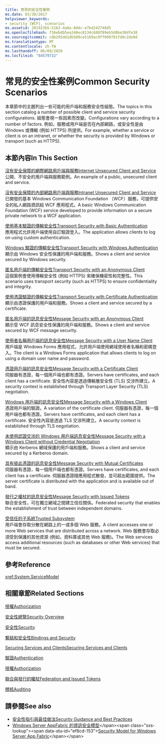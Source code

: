 ```yaml
---
title: 常見的安全性案例
ms.date: 03/30/2017
helpviewer_keywords:
- security [WCF], scenarios
ms.assetid: 201923b5-5162-4a8a-8d4c-e7bd242748d5
ms.openlocfilehash: f36ebdb5ea248ec8134c688f89eb5d0be38dfe38
ms.sourcegitcommit: cdb295dd1db589ce5169ac9ff096f01fd0c2da9d
ms.translationtype: MT
ms.contentlocale: zh-TW
ms.lasthandoff: 06/09/2020
ms.locfileid: "84579732"
---
```

# <a name="common-security-scenarios"></a><span data-ttu-id="ef6cd-102">常見的安全性案例</span><span class="sxs-lookup"><span data-stu-id="ef6cd-102">Common Security Scenarios</span></span>
<span data-ttu-id="ef6cd-103">本章節中的主題列出一些可能的用戶端和服務安全性組態。</span><span class="sxs-lookup"><span data-stu-id="ef6cd-103">The topics in this section catalog a number of possible client and service security configurations.</span></span> <span data-ttu-id="ef6cd-104">組態會視一些因素而改變。</span><span class="sxs-lookup"><span data-stu-id="ef6cd-104">Configurations vary according to a number of factors.</span></span> <span data-ttu-id="ef6cd-105">例如，服務或用戶端是否在內部網路，或安全性是由 Windows 或傳輸 (例如 HTTPS) 所提供。</span><span class="sxs-lookup"><span data-stu-id="ef6cd-105">For example, whether a service or client is on an intranet, or whether the security is provided by Windows or transport (such as HTTPS).</span></span>  
  
## <a name="in-this-section"></a><span data-ttu-id="ef6cd-106">本節內容</span><span class="sxs-lookup"><span data-stu-id="ef6cd-106">In This Section</span></span>  
 [<span data-ttu-id="ef6cd-107">沒有安全保障的網際網路用戶端與服務</span><span class="sxs-lookup"><span data-stu-id="ef6cd-107">Internet Unsecured Client and Service</span></span>](internet-unsecured-client-and-service.md)  
 <span data-ttu-id="ef6cd-108">公開、不安全的用戶端與服務範例。</span><span class="sxs-lookup"><span data-stu-id="ef6cd-108">An example of a public, unsecured client and service.</span></span>  
  
 [<span data-ttu-id="ef6cd-109">沒有安全保障的內部網路用戶端與服務</span><span class="sxs-lookup"><span data-stu-id="ef6cd-109">Intranet Unsecured Client and Service</span></span>](intranet-unsecured-client-and-service.md)  
 <span data-ttu-id="ef6cd-110">已開發的基本 Windows Communication Foundation （WCF）服務，可提供安全的私人網路資訊給 WCF 應用程式。</span><span class="sxs-lookup"><span data-stu-id="ef6cd-110">A basic Windows Communication Foundation (WCF) service developed to provide information on a secure private network to a WCF application.</span></span>  
  
 [<span data-ttu-id="ef6cd-111">使用基本驗證的傳輸安全性</span><span class="sxs-lookup"><span data-stu-id="ef6cd-111">Transport Security with Basic Authentication</span></span>](transport-security-with-basic-authentication.md)  
 <span data-ttu-id="ef6cd-112">應用程式允許用戶端使用自訂驗證登入。</span><span class="sxs-lookup"><span data-stu-id="ef6cd-112">The application allows clients to log on using custom authentication.</span></span>  
  
 [<span data-ttu-id="ef6cd-113">Windows 驗證的傳輸安全性</span><span class="sxs-lookup"><span data-stu-id="ef6cd-113">Transport Security with Windows Authentication</span></span>](transport-security-with-windows-authentication.md)  
 <span data-ttu-id="ef6cd-114">顯示由 Windows 安全性保護的用戶端和服務。</span><span class="sxs-lookup"><span data-stu-id="ef6cd-114">Shows a client and service secured by Windows security.</span></span>  
  
 [<span data-ttu-id="ef6cd-115">匿名用戶端的傳輸安全性</span><span class="sxs-lookup"><span data-stu-id="ef6cd-115">Transport Security with an Anonymous Client</span></span>](transport-security-with-an-anonymous-client.md)  
 <span data-ttu-id="ef6cd-116">這個案例會使用傳輸安全性 (例如 HTTPS) 來確保機密性和完整性。</span><span class="sxs-lookup"><span data-stu-id="ef6cd-116">This scenario uses transport security (such as HTTPS) to ensure confidentiality and integrity.</span></span>  
  
 [<span data-ttu-id="ef6cd-117">使用憑證驗證的傳輸安全性</span><span class="sxs-lookup"><span data-stu-id="ef6cd-117">Transport Security with Certificate Authentication</span></span>](transport-security-with-certificate-authentication.md)  
 <span data-ttu-id="ef6cd-118">顯示由憑證保護的用戶端和服務。</span><span class="sxs-lookup"><span data-stu-id="ef6cd-118">Shows a client and service secured by a certificate.</span></span>  
  
 [<span data-ttu-id="ef6cd-119">匿名用戶端的訊息安全性</span><span class="sxs-lookup"><span data-stu-id="ef6cd-119">Message Security with an Anonymous Client</span></span>](message-security-with-an-anonymous-client.md)  
 <span data-ttu-id="ef6cd-120">顯示受 WCF 訊息安全性保護的用戶端和服務。</span><span class="sxs-lookup"><span data-stu-id="ef6cd-120">Shows a client and service secured by WCF message security.</span></span>  
  
 [<span data-ttu-id="ef6cd-121">使用者名稱用戶端的訊息安全性</span><span class="sxs-lookup"><span data-stu-id="ef6cd-121">Message Security with a User Name Client</span></span>](message-security-with-a-user-name-client.md)  
 <span data-ttu-id="ef6cd-122">用戶端是 Windows Forms 應用程式，允許用戶端使用網域使用者名稱和密碼登入。</span><span class="sxs-lookup"><span data-stu-id="ef6cd-122">The client is a Windows Forms application that allows clients to log on using a domain user name and password.</span></span>  
  
 [<span data-ttu-id="ef6cd-123">憑證用戶端的訊息安全性</span><span class="sxs-lookup"><span data-stu-id="ef6cd-123">Message Security with a Certificate Client</span></span>](message-security-with-a-certificate-client.md)  
 <span data-ttu-id="ef6cd-124">伺服器有憑證，每一個用戶端也都有憑證。</span><span class="sxs-lookup"><span data-stu-id="ef6cd-124">Servers have certificates, and each client has a certificate.</span></span> <span data-ttu-id="ef6cd-125">安全性內容是透過傳輸層安全性 (TLS) 交涉所建立。</span><span class="sxs-lookup"><span data-stu-id="ef6cd-125">A security context is established through Transport Layer Security (TLS) negotiation.</span></span>  
  
 [<span data-ttu-id="ef6cd-126">Windows 用戶端的訊息安全性</span><span class="sxs-lookup"><span data-stu-id="ef6cd-126">Message Security with a Windows Client</span></span>](message-security-with-a-windows-client.md)  
 <span data-ttu-id="ef6cd-127">憑證用戶端的驗證。</span><span class="sxs-lookup"><span data-stu-id="ef6cd-127">A variation of the certificate client.</span></span> <span data-ttu-id="ef6cd-128">伺服器有憑證，每一個用戶端也都有憑證。</span><span class="sxs-lookup"><span data-stu-id="ef6cd-128">Servers have certificates, and each client has a certificate.</span></span> <span data-ttu-id="ef6cd-129">安全性內容是透過 TLS 交涉所建立。</span><span class="sxs-lookup"><span data-stu-id="ef6cd-129">A security context is established through TLS negotiation.</span></span>  
  
 [<span data-ttu-id="ef6cd-130">未使用認證交涉的 Windows 用戶端訊息安全性</span><span class="sxs-lookup"><span data-stu-id="ef6cd-130">Message Security with a Windows Client without Credential Negotiation</span></span>](message-security-with-a-windows-client-without-credential-negotiation.md)  
 <span data-ttu-id="ef6cd-131">顯示由 Kerberos 網域保護的用戶端和服務。</span><span class="sxs-lookup"><span data-stu-id="ef6cd-131">Shows a client and service secured by a Kerberos domain.</span></span>  
  
 [<span data-ttu-id="ef6cd-132">具有彼此憑證的訊息安全性</span><span class="sxs-lookup"><span data-stu-id="ef6cd-132">Message Security with Mutual Certificates</span></span>](message-security-with-mutual-certificates.md)  
 <span data-ttu-id="ef6cd-133">伺服器有憑證，每一個用戶端也都有憑證。</span><span class="sxs-lookup"><span data-stu-id="ef6cd-133">Servers have certificates, and each client has a certificate.</span></span> <span data-ttu-id="ef6cd-134">伺服器憑證隨應用程式散發，並可超出範圍提供。</span><span class="sxs-lookup"><span data-stu-id="ef6cd-134">The server certificate is distributed with the application and is available out of band.</span></span>  
  
 [<span data-ttu-id="ef6cd-135">發行之權杖的訊息安全性</span><span class="sxs-lookup"><span data-stu-id="ef6cd-135">Message Security with Issued Tokens</span></span>](message-security-with-issued-tokens.md)  
 <span data-ttu-id="ef6cd-136">聯合安全性，可在獨立網域之間建立信任關係。</span><span class="sxs-lookup"><span data-stu-id="ef6cd-136">Federated security that enables the establishment of trust between independent domains.</span></span>  
  
 [<span data-ttu-id="ef6cd-137">受信任的子系統</span><span class="sxs-lookup"><span data-stu-id="ef6cd-137">Trusted Subsystem</span></span>](trusted-subsystem.md)  
 <span data-ttu-id="ef6cd-138">用戶端會存取分散在網路上的一或多個 Web 服務。</span><span class="sxs-lookup"><span data-stu-id="ef6cd-138">A client accesses one or more Web services that are distributed across a network.</span></span> <span data-ttu-id="ef6cd-139">Web 服務會存取必須受到保護的其他資源 (例如，資料庫或其他 Web 服務)。</span><span class="sxs-lookup"><span data-stu-id="ef6cd-139">The Web services access additional resources (such as databases or other Web services) that must be secured.</span></span>  
  
## <a name="reference"></a><span data-ttu-id="ef6cd-140">參考</span><span class="sxs-lookup"><span data-stu-id="ef6cd-140">Reference</span></span>  
 <xref:System.ServiceModel>  
  
## <a name="related-sections"></a><span data-ttu-id="ef6cd-141">相關章節</span><span class="sxs-lookup"><span data-stu-id="ef6cd-141">Related Sections</span></span>  
 [<span data-ttu-id="ef6cd-142">授權</span><span class="sxs-lookup"><span data-stu-id="ef6cd-142">Authorization</span></span>](authorization-in-wcf.md)  
  
 [<span data-ttu-id="ef6cd-143">安全性總覽</span><span class="sxs-lookup"><span data-stu-id="ef6cd-143">Security Overview</span></span>](security-overview.md)  
  
 [<span data-ttu-id="ef6cd-144">安全性</span><span class="sxs-lookup"><span data-stu-id="ef6cd-144">Security</span></span>](security.md)  
  
 [<span data-ttu-id="ef6cd-145">繫結和安全性</span><span class="sxs-lookup"><span data-stu-id="ef6cd-145">Bindings and Security</span></span>](bindings-and-security.md)  
  
 [<span data-ttu-id="ef6cd-146">Securing Services and Clients</span><span class="sxs-lookup"><span data-stu-id="ef6cd-146">Securing Services and Clients</span></span>](securing-services-and-clients.md)  
  
 [<span data-ttu-id="ef6cd-147">驗證</span><span class="sxs-lookup"><span data-stu-id="ef6cd-147">Authentication</span></span>](authentication-in-wcf.md)  
  
 [<span data-ttu-id="ef6cd-148">授權</span><span class="sxs-lookup"><span data-stu-id="ef6cd-148">Authorization</span></span>](authorization-in-wcf.md)  
  
 [<span data-ttu-id="ef6cd-149">聯合與發行的權杖</span><span class="sxs-lookup"><span data-stu-id="ef6cd-149">Federation and Issued Tokens</span></span>](federation-and-issued-tokens.md)  
  
 [<span data-ttu-id="ef6cd-150">稽核</span><span class="sxs-lookup"><span data-stu-id="ef6cd-150">Auditing</span></span>](auditing-security-events.md)  
  
## <a name="see-also"></a><span data-ttu-id="ef6cd-151">請參閱</span><span class="sxs-lookup"><span data-stu-id="ef6cd-151">See also</span></span>

- [<span data-ttu-id="ef6cd-152">安全性指引與最佳做法</span><span class="sxs-lookup"><span data-stu-id="ef6cd-152">Security Guidance and Best Practices</span></span>](security-guidance-and-best-practices.md)
- <span data-ttu-id="ef6cd-153">[Windows Server AppFabric 的資訊安全模型](https://docs.microsoft.com/previous-versions/appfabric/ee677202(v=azure.10))</span><span class="sxs-lookup"><span data-stu-id="ef6cd-153">[Security Model for Windows Server App Fabric](https://docs.microsoft.com/previous-versions/appfabric/ee677202(v=azure.10))</span></span>
